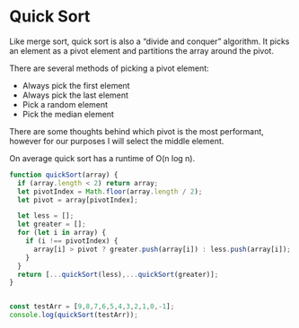 # Quick Sort

Like merge sort, quick sort is also a “divide and conquer” algorithm. It picks an element as a pivot element and partitions the array around the pivot.

There are several methods of picking a pivot element:

- Always pick the first element
- Always pick the last element
- Pick a random element
- Pick the median element

There are some thoughts behind which pivot is the most performant, however for our purposes I will select the middle element.

On average quick sort has a runtime of O(n log n).

```JavaScript
function quickSort(array) {
  if (array.length < 2) return array;
  let pivotIndex = Math.floor(array.length / 2);
  let pivot = array[pivotIndex];

  let less = [];
  let greater = [];
  for (let i in array) {
    if (i !== pivotIndex) {
      array[i] > pivot ? greater.push(array[i]) : less.push(array[i]);
    }
  }
  return [...quickSort(less),...quickSort(greater)];
}


const testArr = [9,8,7,6,5,4,3,2,1,0,-1];
console.log(quickSort(testArr));

```
